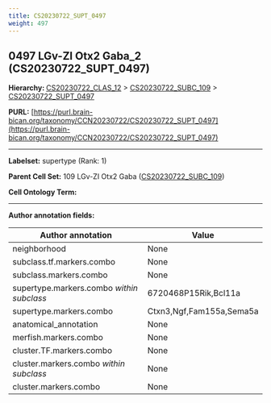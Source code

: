 ```yaml
---
title: CS20230722_SUPT_0497
weight: 497
---
```

## 0497 LGv-ZI Otx2 Gaba_2 (CS20230722_SUPT_0497)
<b>Hierarchy: </b>
[CS20230722_CLAS_12](../CS20230722_CLAS_12) >
[CS20230722_SUBC_109](../CS20230722_SUBC_109) >
[CS20230722_SUPT_0497](../CS20230722_SUPT_0497)

**PURL:** [https://purl.brain-bican.org/taxonomy/CCN20230722/CS20230722_SUPT_0497](https://purl.brain-bican.org/taxonomy/CCN20230722/CS20230722_SUPT_0497)

---


**Labelset:** supertype (Rank: 1)

**Parent Cell Set:** 109 LGv-ZI Otx2 Gaba ([CS20230722_SUBC_109](../CS20230722_SUBC_109))



**Cell Ontology Term:** 

[MARKER GENES.]: #


---

[TRANSFERRED ANNOTATIONS.]: #


[AUTHOR ANNOTATION FIELDS.]: #


**Author annotation fields:**

| Author annotation | Value |
|-------------------|-------|
|neighborhood|None|
|subclass.tf.markers.combo|None|
|subclass.markers.combo|None|
|supertype.markers.combo _within subclass_|6720468P15Rik,Bcl11a|
|supertype.markers.combo|Ctxn3,Ngf,Fam155a,Sema5a|
|anatomical_annotation|None|
|merfish.markers.combo|None|
|cluster.TF.markers.combo|None|
|cluster.markers.combo _within subclass_|None|
|cluster.markers.combo|None|
